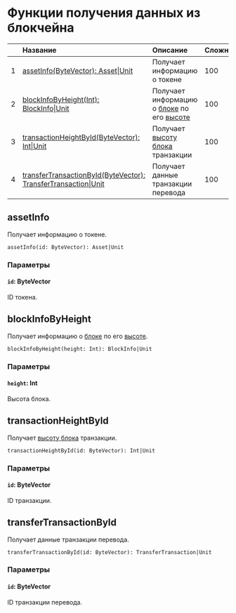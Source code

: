 # Функции получения данных из блокчейна

|      | Название | Описание | Сложность |
| :--- | :--- | :--- | :--- |
|   1  | [assetInfo(ByteVector): Аsset&#124;Unit](#asset-info) | Получает информацию о токене | 100 |
|   2  | [blockInfoByHeight(Int): BlockInfo&#124;Unit](#block-info-by-height) | Получает информацию о [блоке](/blockchain/block.md) по его [высоте](/blockchain/block-height.md) | 100 |
|   3  | [transactionHeightById(ByteVector): Int&#124;Unit](#transaction-height-by-id) | Получает [высоту блока](/blockchain/block-height.md) транзакции | 100 |
|   4  | [transferTransactionById(ByteVector): TransferTransaction&#124;Unit](#transfer-transaction-by-id) | Получает данные транзакции перевода | 100 |

## <a id="asset-info"></a>assetInfo

Получает информацию о токене.

```
assetInfo(id: ByteVector): Аsset|Unit
```

### Параметры

#### `id`: ByteVector

ID токена.

## <a id="block-info-by-height"></a>blockInfoByHeight

Получает информацию о [блоке](/blockchain/block.md) по его [высоте](/blockchain/block-height.md).

```
blockInfoByHeight(height: Int): BlockInfo|Unit
```

### Параметры

#### `height`: Int

Высота блока.

## <a id="transaction-height-by-id"></a>transactionHeightById

Получает [высоту блока](/blockchain/block-height.md) транзакции.

```
transactionHeightById(id: ByteVector): Int|Unit
```

### Параметры

#### `id`: ByteVector

ID транзакции.

## <a id="transfer-transaction-by-id"></a>transferTransactionById

Получает данные транзакции перевода.

```
transferTransactionById(id: ByteVector): TransferTransaction|Unit
```

### Параметры

#### `id`: ByteVector

ID транзакции перевода.

